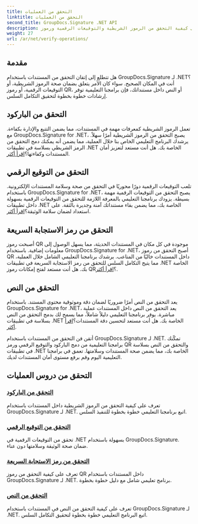 ```yaml
---
title: التحقق من العمليات
linktitle: التحقق من العمليات
second_title: GroupDocs.Signature .NET API
description: تعرف على كيفية التحقق من الرموز الشريطية والتوقيعات الرقمية ورموز QR والنص في المستندات باستخدام GroupDocs.Signature .NET. برامج تعليمية خطوة بخطوة للتكامل السلس.
weight: 27
url: /ar/net/verify-operations/
---
```

## مقدمة

هل تتطلع إلى إتقان التحقق من المستندات باستخدام GroupDocs.Signature لـ .NET؟ أنت في المكان الصحيح. سواء كان الأمر يتعلق بضمان صحة الرموز الشريطية، أو التوقيعات الرقمية، أو رموز QR، أو النص داخل مستنداتك، فإن برامجنا التعليمية توفر إرشادات خطوة بخطوة لتحقيق التكامل السلس.

## التحقق من الباركود
 تعمل الرموز الشريطية كمعرفات مهمة في المستندات، مما يضمن التتبع والإدارة بكفاءة. مع GroupDocs.Signature for .NET، يصبح التحقق من الرموز الشريطية أمرًا سهلاً. يرشدك البرنامج التعليمي الخاص بنا خلال العملية، مما يضمن أنه يمكنك دمج التحقق من الرمز الشريطي بسلاسة في تطبيقات .NET الخاصة بك. هل أنت مستعد لتعزيز أمان المستندات وكفاءتها؟[اقرأ أكثر](./verify-barcode/).

## التحقق من التوقيع الرقمي
تلعب التوقيعات الرقمية دورًا محوريًا في التحقق من صحة وسلامة المستندات الإلكترونية. باستخدام GroupDocs.Signature for .NET، يصبح التحقق من التوقيعات الرقمية مهمة بسيطة. يزودك برنامجنا التعليمي بالمعرفة اللازمة للتحقق من التوقيعات الرقمية بسهولة داخل تطبيقات .NET الخاصة بك، مما يضمن بقاء مستنداتك آمنة وجديرة بالثقة. على استعداد لضمان سلامة الوثيقة؟[اقرأ أكثر](./verify-digital/).

## التحقق من رمز الاستجابة السريعة
 أصبحت رموز QR موجودة في كل مكان في المستندات الحديثة، مما يسهل الوصول إلى معلومات إضافية. باستخدام GroupDocs.Signature for .NET، أصبح التحقق من رموز QR داخل المستندات خاليًا من المتاعب. يرشدك برنامجنا التعليمي الشامل خلال العملية، مما يتيح التكامل السلس للتحقق من رمز الاستجابة السريعة في تطبيقات .NET الخاصة بك. هل أنت مستعد لفتح إمكانات رموز QR؟[اقرأ أكثر](./verify-qr-code/).

## التحقق من النص
يعد التحقق من النص أمرًا ضروريًا لضمان دقة وموثوقية محتوى المستند. باستخدام GroupDocs.Signature for .NET، يعد التحقق من النص داخل المستندات عملية مباشرة. يوفر برنامجنا التعليمي دليلاً شاملاً، مما يسمح لك بدمج التحقق من النص بسلاسة في تطبيقات .NET الخاصة بك. هل أنت مستعد لتحسين دقة المستندات؟[اقرأ أكثر](./verify-text/).

أتقن فن التحقق من المستندات باستخدام GroupDocs.Signature لـ .NET. تمكّنك برامجنا التعليمية من دمج الباركود والتوقيع الرقمي ورمز QR والتحقق من النص بسلاسة في تطبيقات .NET الخاصة بك، مما يضمن صحة المستندات وسلامتها. تعمق في برامجنا التعليمية اليوم وقم برفع مستوى أمان المستندات لديك.
## التحقق من دروس العمليات
### [التحقق من الباركود](./verify-barcode/)
تعرف على كيفية التحقق من الرموز الشريطية داخل المستندات باستخدام GroupDocs.Signature لـ .NET. اتبع برنامجنا التعليمي خطوة بخطوة للتنفيذ السلس.
### [التحقق من التوقيع الرقمي](./verify-digital/)
تحقق من التوقيعات الرقمية في .NET بسهولة باستخدام GroupDocs.Signature. ضمان صحة الوثيقة وسلامتها دون عناء.
### [التحقق من رمز الاستجابة السريعة](./verify-qr-code/)
تعرف على كيفية التحقق من رموز QR داخل المستندات باستخدام GroupDocs.Signature لـ .NET. برنامج تعليمي شامل مع دليل خطوة بخطوة.
### [التحقق من النص](./verify-text/)
تعرف على كيفية التحقق من النص في المستندات باستخدام GroupDocs.Signature لـ .NET. اتبع البرنامج التعليمي خطوة بخطوة لتحقيق التكامل السلس.